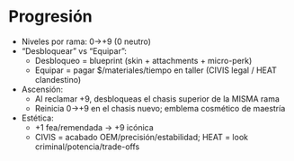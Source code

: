 # Progresión
- Niveles por rama: 0→+9 (0 neutro)
- “Desbloquear” vs “Equipar”:
  - Desbloqueo = blueprint (skin + attachments + micro-perk)
  - Equipar = pagar $/materiales/tiempo en taller (CIVIS legal / HEAT clandestino)
- Ascensión:
  - Al reclamar +9, desbloqueas el chasis superior de la MISMA rama
  - Reinicia 0→+9 en el chasis nuevo; emblema cosmético de maestría
- Estética:
  - +1 fea/remendada → +9 icónica
  - CIVIS = acabado OEM/precisión/estabilidad; HEAT = look criminal/potencia/trade-offs
